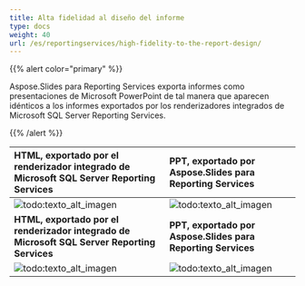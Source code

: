 ```yaml
---
title: Alta fidelidad al diseño del informe
type: docs
weight: 40
url: /es/reportingservices/high-fidelity-to-the-report-design/
---
```


{{% alert color="primary" %}} 

Aspose.Slides para Reporting Services exporta informes como presentaciones de Microsoft PowerPoint de tal manera que aparecen idénticos a los informes exportados por los renderizadores integrados de Microsoft SQL Server Reporting Services. 

{{% /alert %}} 

|**HTML, exportado por el renderizador integrado de Microsoft SQL Server Reporting Services** |**PPT, exportado por Aspose.Slides para Reporting Services** |
| :- | :- |
|![todo:texto_alt_imagen](high-fidelity-to-the-report-design_1.png)|![todo:texto_alt_imagen](high-fidelity-to-the-report-design_2.png)|
|**HTML, exportado por el renderizador integrado de Microsoft SQL Server Reporting Services** |**PPT, exportado por Aspose.Slides para Reporting Services** |
|![todo:texto_alt_imagen](high-fidelity-to-the-report-design_3.png)|![todo:texto_alt_imagen](high-fidelity-to-the-report-design_4.png)|